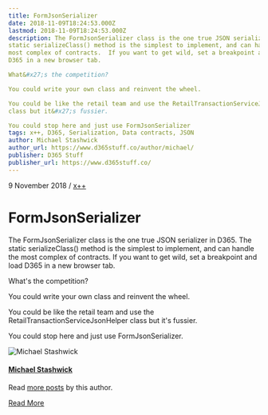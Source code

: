 ```yaml
---
title: FormJsonSerializer
date: 2018-11-09T18:24:53.000Z
lastmod: 2018-11-09T18:24:53.000Z
description: The FormJsonSerializer class is the one true JSON serializer in D365.  The
static serializeClass() method is the simplest to implement, and can handle the
most complex of contracts.  If you want to get wild, set a breakpoint and load
D365 in a new browser tab.

What&#x27;s the competition?

You could write your own class and reinvent the wheel.

You could be like the retail team and use the RetailTransactionServiceJsonHelper
class but it&#x27;s fussier.

You could stop here and just use FormJsonSerializer
tags: x++, D365, Serialization, Data contracts, JSON
author: Michael Stashwick
author_url: https://www.d365stuff.co/author/michael/
publisher: D365 Stuff
publisher_url: https://www.d365stuff.co/
---
```


9 November 2018 / [x++](/tag/x/)

# FormJsonSerializer

The FormJsonSerializer class is the one true JSON serializer in D365. The
static serializeClass() method is the simplest to implement, and can handle
the most complex of contracts. If you want to get wild, set a breakpoint and
load D365 in a new browser tab.

What's the competition?

You could write your own class and reinvent the wheel.

You could be like the retail team and use the
RetailTransactionServiceJsonHelper class but it's fussier.

You could stop here and just use FormJsonSerializer.

![Michael Stashwick](/content/images/size/w100/2019/07/FacePic.jpg)

#### [Michael Stashwick](/author/michael/)

Read [more posts](/author/michael/) by this author.

[Read More](/author/michael/)

